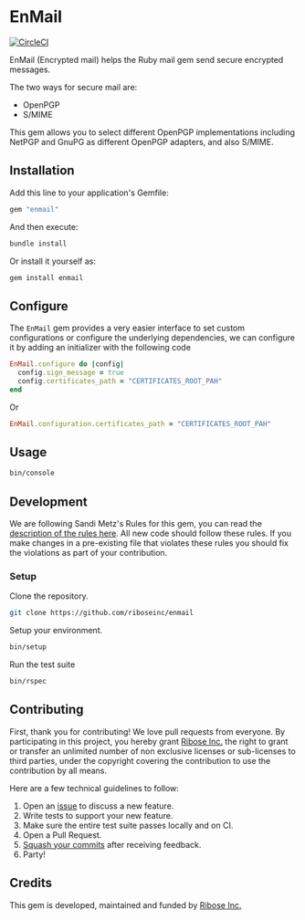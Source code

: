 # EnMail

[![CircleCI](https://circleci.com/gh/abunashir/mail-secure/tree/master.svg?style=svg&circle-token=5f553bfa04e22b7f5d2e393afe0859595e6db6d5)](https://circleci.com/gh/abunashir/mail-secure/tree/master)

EnMail (Encrypted mail) helps the Ruby mail gem send secure encrypted messages.

The two ways for secure mail are:
* OpenPGP
* S/MIME

This gem allows you to select different OpenPGP implementations
including NetPGP and GnuPG as different OpenPGP adapters, and also
S/MIME.

## Installation

Add this line to your application's Gemfile:

```ruby
gem "enmail"
```

And then execute:

```sh
bundle install
```

Or install it yourself as:

```sh
gem install enmail
```

## Configure

The `EnMail` gem provides a very easier interface to set custom configurations
or configure the underlying dependencies, we can configure it by adding an
initializer with the following code

```ruby
EnMail.configure do |config|
  config.sign_message = true
  config.certificates_path = "CERTIFICATES_ROOT_PAH"
end
```

Or

```ruby
EnMail.configuration.certificates_path = "CERTIFICATES_ROOT_PAH"
```

## Usage

```sh
bin/console
```

## Development

We are following Sandi Metz's Rules for this gem, you can read the
[description of the rules here][sandimetz]. All new code should follow these
rules. If you make changes in a pre-existing file that violates these rules you
should fix the violations as part of your contribution.

### Setup

Clone the repository.

```sh
git clone https://github.com/riboseinc/enmail
```

Setup your environment.

```sh
bin/setup
```

Run the test suite

```sh
bin/rspec
```

## Contributing

First, thank you for contributing! We love pull requests from everyone. By
participating in this project, you hereby grant [Ribose Inc.][ribose] the
right to grant or transfer an unlimited number of non exclusive licenses or
sub-licenses to third parties, under the copyright covering the contribution
to use the contribution by all means.

Here are a few technical guidelines to follow:

1. Open an [issue][issues] to discuss a new feature.
1. Write tests to support your new feature.
1. Make sure the entire test suite passes locally and on CI.
1. Open a Pull Request.
1. [Squash your commits][squash] after receiving feedback.
1. Party!

## Credits

This gem is developed, maintained and funded by [Ribose Inc.][ribose]

[ribose]: https://www.ribose.com
[issues]: https://github.com/abunashir/enmail/issues
[squash]: https://github.com/thoughtbot/guides/tree/master/protocol/git#write-a-feature
[sandimetz]: http://robots.thoughtbot.com/post/50655960596/sandi-metz-rules-for-developers
